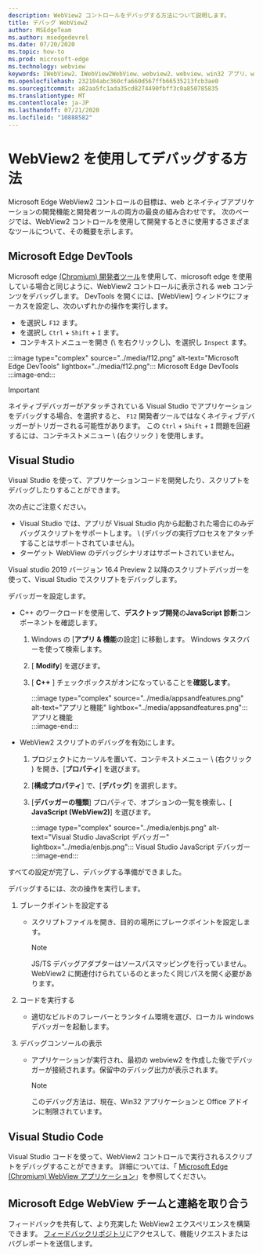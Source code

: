 ```yaml
---
description: WebView2 コントロールをデバッグする方法について説明します。
title: デバッグ WebView2
author: MSEdgeTeam
ms.author: msedgedevrel
ms.date: 07/20/2020
ms.topic: how-to
ms.prod: microsoft-edge
ms.technology: webview
keywords: IWebView2、IWebView2WebView、webview2、webview、win32 アプリ、win32、edge、ICoreWebView2、ICoreWebView2Host、browser control、edge html
ms.openlocfilehash: 232104abc360cfa660d567ffb66535213fcb3ae0
ms.sourcegitcommit: a82aa5fc1ada35cd8274490fbff3c0a850785835
ms.translationtype: MT
ms.contentlocale: ja-JP
ms.lasthandoff: 07/21/2020
ms.locfileid: "10888582"
---
```

# WebView2 を使用してデバッグする方法  

Microsoft Edge WebView2 コントロールの目標は、web とネイティブアプリケーションの開発機能と開発者ツールの両方の最良の組み合わせです。  次のページでは、WebView2 コントロールを使用して開発するときに使用するさまざまなツールについて、その概要を示します。  

## Microsoft Edge DevTools  

Microsoft edge [(Chromium) 開発者ツール][DevtoolsMain]を使用して、microsoft edge を使用している場合と同じように、WebView2 コントロールに表示される web コンテンツをデバッグします。  DevTools を開くには、[WebView] ウィンドウにフォーカスを設定し、次のいずれかの操作を実行します。  

*   を選択し `F12` ます。  
*   を選択し `Ctrl` + `Shift` + `I` ます。  
*   コンテキストメニューを開き (\ を右クリックし)、を選択し `Inspect` ます。  

:::image type="complex" source="../media/f12.png" alt-text="Microsoft Edge DevTools" lightbox="../media/f12.png":::
   Microsoft Edge DevTools  
:::image-end:::  

> [!IMPORTANT]
> ネイティブデバッガーがアタッチされている Visual Studio でアプリケーションをデバッグする場合、を選択すると、 `F12` 開発者ツールではなくネイティブデバッガーがトリガーされる可能性があります。  この `Ctrl` + `Shift` + `I` 問題を回避するには、コンテキストメニュー \ (右クリック \) を使用します。  

## Visual Studio  

Visual Studio を使って、アプリケーションコードを開発したり、スクリプトをデバッグしたりすることができます。  

次の点にご注意ください。  

*   Visual Studio では、アプリが Visual Studio 内から起動された場合にのみデバッグスクリプトをサポートします。  \ (デバッグの実行プロセスをアタッチすることはサポートされていません)。  
*   ターゲット WebView のデバッグシナリオはサポートされていません。  

Visual studio 2019 バージョン 16.4 Preview 2 以降のスクリプトデバッガーを使って、Visual Studio でスクリプトをデバッグします。  

デバッガーを設定します。  

*   C++ のワークロードを使用して、**デスクトップ開発**の**JavaScript 診断**コンポーネントを確認します。  
    
    1.  Windows の [**アプリ & 機能**の設定] に移動します。  Windows タスクバーを使って検索します。  
    1.  [ **Modify**] を選びます。  
    1.  [ **C++** ] チェックボックスがオンになっていることを**確認します**。  
        
        :::image type="complex" source="../media/appsandfeatures.png" alt-text="アプリと機能" lightbox="../media/appsandfeatures.png":::
           アプリと機能  
        :::image-end:::  
        
*   WebView2 スクリプトのデバッグを有効にします。  
    1.  プロジェクトにカーソルを置いて、コンテキストメニュー \ (右クリック \) を開き、[**プロパティ**] を選びます。  
    1.  [**構成プロパティ**] で、[**デバッグ**] を選択します。  
    1.  [**デバッガーの種類**] プロパティで、オプションの一覧を検索し、[ **JavaScript (WebView2)**] を選びます。  
        
        :::image type="complex" source="../media/enbjs.png" alt-text="Visual Studio JavaScript デバッガー" lightbox="../media/enbjs.png":::
           Visual Studio JavaScript デバッガー  
        :::image-end:::  
        
<!--todo: Please update the image to use a red rectangle to outline the portion of the screen to highlight  -->  

すべての設定が完了し、デバッグする準備ができました。  

デバッグするには、次の操作を実行します。  

1.  ブレークポイントを設定する  
    *   スクリプトファイルを開き、目的の場所にブレークポイントを設定します。  
        
        > [!NOTE]
        > JS/TS デバッグアダプターはソースパスマッピングを行っていません。WebView2 に関連付けられているのとまったく同じパスを開く必要があります。  
        
1.  コードを実行する  
    *   適切なビルドのフレーバーとランタイム環境を選び、ローカル windows デバッガーを起動します。  
1.  デバッグコンソールの表示  
    *   アプリケーションが実行され、最初の webview2 を作成した後でデバッガーが接続されます。保留中のデバッグ出力が表示されます。  
        
        > [!NOTE]
        > このデバッグ方法は、現在、Win32 アプリケーションと Office アドインに制限されています。  
        
## Visual Studio Code  

Visual Studio コードを使って、WebView2 コントロールで実行されるスクリプトをデバッグすることができます。  詳細については、「 [Microsoft Edge (Chromium) WebView アプリケーション][GithubMicrosoftVscodeEdgeDebug2MainChromiumWebviewApplications]」を参照してください。  

<!--todo:  add See also heading  -->  

## Microsoft Edge WebView チームと連絡を取り合う  

フィードバックを共有して、より充実した WebView2 エクスペリエンスを構築できます。  [フィードバックリポジトリ][GithubMicrosoftedgeWebviewfeedback]にアクセスして、機能リクエストまたはバグレポートを送信します。  

<!-- links -->  

[DevtoolsMain]: /microsoft-edge/devtools-guide-chromium "Microsoft Edge (Chromium) 開発者ツール |Microsoft ドキュメント"  

[GithubMicrosoftVscodeEdgeDebug2MainChromiumWebviewApplications]: https://github.com/microsoft/vscode-edge-debug2/blob/master/README.md#microsoft-edge-chromium-webview-applications "Microsoft Edge (Chromium) WebView アプリケーション-VS コード-Microsoft Edge 用デバッガー |GitHub"  

[GithubMicrosoftedgeWebviewfeedback]: https://github.com/MicrosoftEdge/WebViewFeedback "WebView フィードバック-MicrosoftEdge/WebViewFeedback |GitHub"  
